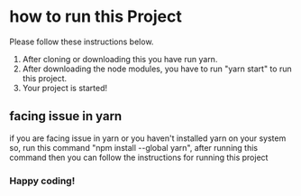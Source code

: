 # how to run this Project

Please follow these instructions below.
1. After cloning or downloading this you have run yarn.
2. After downloading the node modules, you have to run "yarn start" to run this project.
3. Your project is started!

## facing issue in yarn

if you are facing issue in yarn or you haven't installed yarn on your system so, run this command "npm install --global yarn", after running this command then you can follow the instructions for running this project

### Happy coding! 
